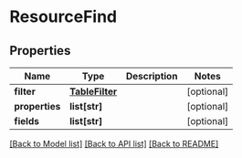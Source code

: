 # ResourceFind

## Properties
Name | Type | Description | Notes
------------ | ------------- | ------------- | -------------
**filter** | [**TableFilter**](TableFilter.md) |  | [optional] 
**properties** | **list[str]** |  | [optional] 
**fields** | **list[str]** |  | [optional] 

[[Back to Model list]](../README.md#documentation-for-models) [[Back to API list]](../README.md#documentation-for-api-endpoints) [[Back to README]](../README.md)

